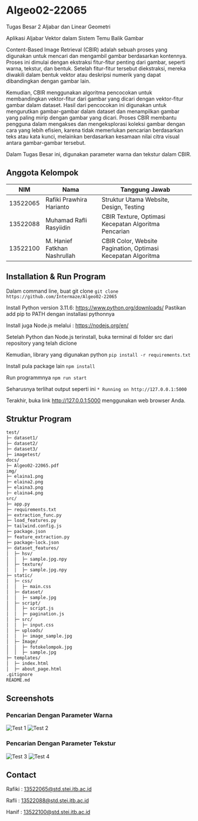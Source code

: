 # Algeo02-22065
Tugas Besar 2 Aljabar dan Linear Geometri

Aplikasi Aljabar Vektor dalam Sistem Temu Balik Gambar

Content-Based Image Retrieval (CBIR) adalah sebuah proses yang digunakan untuk mencari dan mengambil gambar berdasarkan kontennya. Proses ini dimulai dengan ekstraksi fitur-fitur penting dari gambar, seperti warna, tekstur, dan bentuk. Setelah fitur-fitur tersebut diekstraksi, mereka diwakili dalam bentuk vektor atau deskripsi numerik yang dapat dibandingkan dengan gambar lain. 

Kemudian, CBIR menggunakan algoritma pencocokan untuk membandingkan vektor-fitur dari gambar yang dicari dengan vektor-fitur gambar dalam dataset. Hasil dari pencocokan ini digunakan untuk mengurutkan gambar-gambar dalam dataset dan menampilkan gambar yang paling mirip dengan gambar yang dicari. Proses CBIR membantu pengguna dalam mengakses dan mengeksplorasi koleksi gambar dengan cara yang lebih efisien, karena tidak memerlukan pencarian berdasarkan teks atau kata kunci, melainkan berdasarkan kesamaan nilai citra visual antara gambar-gambar tersebut. 

Dalam Tugas Besar ini, digunakan parameter warna dan tekstur dalam CBIR.

## Anggota Kelompok

| NIM      | Nama                         | Tanggung Jawab                                               |
|----------|------------------------------|--------------------------------------------------------------|
| 13522065 | Rafiki Prawhira Harianto     | Struktur Utama Website, Design, Testing                      |
| 13522088 | Muhamad Rafli Rasyiidin      | CBIR Texture, Optimasi Kecepatan Algoritma Pencarian         |
| 13522100 | M. Hanief Fatkhan Nashrullah | CBIR Color, Website Pagination, Optimasi Kecepatan Algoritma |

## Installation & Run Program

Dalam command line, buat git clone
`git clone https://github.com/Intermaze/Algeo02-22065`

Install Python version 3.11.6: https://www.python.org/downloads/
Pastikan add pip to PATH dengan installasi pythonnya

Install juga Node.js melalui : https://nodejs.org/en/

Setelah Python dan Node.js terinstall, buka terminal di folder src dari repository yang telah diclone

Kemudian, library yang digunakan python
`pip install -r requirements.txt`

Install pula package lain
`npm install`

Run programmnya
`npm run start`

Seharusnya terlihat output seperti ini
`* Running on http://127.0.0.1:5000`

Terakhir, buka link http://127.0.0.1:5000 menggunakan web browser Anda.

## Struktur Program

```md
test/
├─ dataset1/
├─ dataset2/
├─ dataset3/
├─ imagetest/
docs/
├─ Algeo02-22065.pdf
img/
├─ elaina1.png
├─ elaina2.png
├─ elaina3.png
├─ elaina4.png
src/
├─ app.py
├─ requirements.txt
├─ extraction_func.py
├─ load_features.py
├─ tailwind.config.js
├─ package.json
├─ feature_extraction.py
├─ package-lock.json
├─ dataset_features/
│  ├─ hsv/
│  │  ├─ sample.jpg.npy
│  ├─ texture/
│  │  ├─ sample.jpg.npy
├─ static/
│  ├─ css/
│  │  ├─ main.css
│  ├─ dataset/
│  │  ├─ sample.jpg
│  ├─ script/
│  │  ├─ script.js
│  │  ├─ pagination.js
│  ├─ src/
│  │  ├─ input.css
│  ├─ uploads/
│  │  ├─ image_sample.jpg
│  ├─ Image/
│  │  ├─ fotokelompok.jpg
│  │  ├─ sample.jpg
├─ templates/
│  ├─ index.html
│  ├─ about_page.html
.gitignore
README.md
```

## Screenshots
### Pencarian Dengan Parameter Warna
![Test 1](/img/elaina1.png)
![Test 2](/img/elaina2.png)

### Pencarian Dengan Parameter Tekstur
![Test 3](/img/elaina3.png)
![Test 4](/img/elaina4.png)

## Contact 
Rafiki : 13522065@std.stei.itb.ac.id

Rafli  : 13522088@std.stei.itb.ac.id

Hanif  : 13522100@std.stei.itb.ac.id
